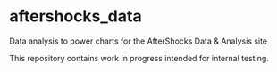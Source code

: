 # aftershocks_data
Data analysis to power charts for the AfterShocks Data &amp; Analysis site

This repository contains work in progress intended for internal testing.